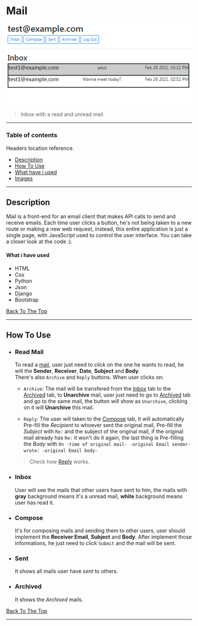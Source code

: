 # Mail

![Project Image](Images/Inbox.png)

> Inbox with a read and unread mail

---

### Table of contents
Headers location reference.

- [Description](#description)
- [How To Use](#how-to-use)
- [What have i used](#what-i-have-used)
- [Images](https://github.com/amen6/Mail/tree/main/Images)

---

## Description

   Mail is a front-end for an email client that makes API calls to send and receive emails. Each time user clicks a button, he's not being taken to a new route or making a new web request, instead, this entire application is just a single page, with JavaScript used to control the user interface. You can take a closer look at the code :).

#### What i have used

- HTML
- Css
- Python
- Json
- Django
- Bootstrap

[Back To The Top](#mail)

---

## How To Use

- ### Read Mail
  To read a [mail](https://github.com/amen6/Mail/blob/main/Images/Mail.png), user just need to *click* on the one he wants to read,
  he will the **Sender**, **Receiver**, **Date**, **Subject** and **Body**.  \
  There's also `Archive` and  `Reply` buttons. When user clicks on:

    - `Archive`: The mail will be transfered from the [Inbox](#inbox) tab to the [Archived](#archived) tab, to **Unarchive** mail, user just need to go to [Archived](#archived) tab and go to the same mail, the button will show as `Unarchive`, clicking on it will **Unarchive** this mail.

    - `Reply`: The user will taken to the [Compose](#compose) tab, it will automatically Pre-fill the *Recipient* to whoever sent the original mail, Pre-fill the *Subject* with `Re:` and the subject of the original mail, if the original mail already has `Re:` it won't do it again, the last thing is Pre-filling the *Body* with `On -time of original mail- -original Email sender- wrote: -original Email body-`
    > Check how [Reply](#https://github.com/amen6/Mail/blob/main/Images/Reply.png) works.


- ### Inbox
  User will see the mails that other users have sent to him, the mails with **gray** background means it's a unread mail, **white** background means user has read it.

- ### Compose
  It's for composing mails and sending them to other users,
  user should implement the **Receiver Email**, **Subject** and **Body**.
  After implement those informations, he just need to click `Submit` and the mail will be sent.

- ### Sent
  It shows all mails user have *sent* to others.

- ### Archived
  It shows the *Archived* mails.



[Back To The Top](#mail)

---
